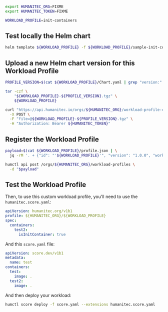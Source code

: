 ```bash
export HUMANITEC_ORG=FIXME
export HUMANITEC_TOKEN=FIXME

WORKLOAD_PROFILE=init-containers
```

## Test locally the Helm chart

```bash
helm template ${WORKLOAD_PROFILE} -f ${WORKLOAD_PROFILE}/sample-init-containers.yaml --debug
```

## Upload a new Helm chart version for this Workload Profile

```bash
PROFILE_VERSION=$(cat ${WORKLOAD_PROFILE}/Chart.yaml | grep "version:" | sed 's/version://g' | tr -d '[:space:]')

tar -czf \
    "${WORKLOAD_PROFILE}-${PROFILE_VERSION}.tgz" \
    ${WORKLOAD_PROFILE}

curl "https://api.humanitec.io/orgs/${HUMANITEC_ORG}/workload-profile-chart-versions" \
  -X POST \
  -F "file=@${WORKLOAD_PROFILE}-${PROFILE_VERSION}.tgz" \
  -H "Authorization: Bearer ${HUMANITEC_TOKEN}"
```

## Register the Workload Profile

```bash
payload=$(cat ${WORKLOAD_PROFILE}/profile.json | \
  jq -rM '. + {"id": "'${WORKLOAD_PROFILE}'", "version": "1.0.0", "workload_profile_chart": { "id": "'${WORKLOAD_PROFILE}'", "version": "latest" } }')

humctl api post /orgs/${HUMANITEC_ORG}/workload-profiles \
  -d "$payload"
```

## Test the Workload Profile

Then, to use this custom workload profile, you'll need to use the `humanitec.score.yaml`:
```yaml
apiVersion: humanitec.org/v1b1
profile: ${HUMANITEC_ORG}/${WORKLOAD_PROFILE}
spec:
  containers:
    test2:
      isInitContainer: true
```
And this `score.yaml` file:
```yaml
apiVersion: score.dev/v1b1
metadata:
  name: test
containers:
  test:
    image: .
  test2:
    image: .
```

And then deploy your workload:
```bash
humctl score deploy -f score.yaml --extensions humanitec.score.yaml
```